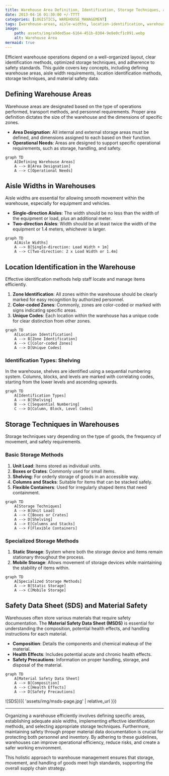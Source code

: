 ```yaml
---
title: Warehouse Area Definition, Identification, Storage Techniques, and Safety Data
date: 2013-04-16 01:30:00 +/-TTTT
categories: [LOGISTICS, WAREHOUSE_MANAGEMENT]
tags: [warehouse-areas, aisle-widths, location-identification, warehouse-zones, shelving-identification, storage-techniques, unit-load-storage, mobile-storage, static-storage, material-safety-data-sheet, warehouse-safety, sds-compliance, warehouse-layout, inventory-organization, operational-efficiency]
image:
    path: assets/img/a9ded5ae-6164-451b-8304-9e8e0cf1c091.webp 
    alt: Warehouse Area 
mermaid: true
---
```


Efficient warehouse operations depend on a well-organized layout, clear identification methods, optimized storage techniques, and adherence to safety standards. This guide covers key concepts, including defining warehouse areas, aisle width requirements, location identification methods, storage techniques, and material safety data.

## Defining Warehouse Areas

Warehouse areas are designated based on the type of operations performed, transport methods, and personnel requirements. Proper area definition dictates the size of the warehouse and the dimensions of specific zones.

- **Area Designation**: All internal and external storage areas must be defined, and dimensions assigned to each based on their function.
- **Operational Needs**: Areas are designed to support specific operational requirements, such as storage, handling, and safety.

```mermaid
graph TD
    A[Defining Warehouse Areas]
    A --> B[Area Designation]
    A --> C[Operational Needs]
```

## Aisle Widths in Warehouses

Aisle widths are essential for allowing smooth movement within the warehouse, especially for equipment and vehicles.

- **Single-direction Aisles**: The width should be no less than the width of the equipment or load, plus an additional meter.
- **Two-direction Aisles**: Width should be at least twice the width of the equipment or 1.4 meters, whichever is larger.

```mermaid
graph TD
    A[Aisle Widths]
    A --> B[Single-direction: Load Width + 1m]
    A --> C[Two-direction: 2 x Load Width or 1.4m]
```

## Location Identification in the Warehouse

Effective identification methods help staff locate and manage items efficiently.

1. **Zone Identification**: All zones within the warehouse should be clearly marked for easy recognition by authorized personnel.
2. **Color-coded Zones**: Commonly, zones are color-coded or marked with signs indicating specific areas.
3. **Unique Codes**: Each location within the warehouse has a unique code for clear distinction from other zones.

```mermaid
graph TD
    A[Location Identification]
    A --> B[Zone Identification]
    A --> C[Color-coded Zones]
    A --> D[Unique Codes]
```

### Identification Types: Shelving

In the warehouse, shelves are identified using a sequential numbering system. Columns, blocks, and levels are marked with correlating codes, starting from the lower levels and ascending upwards. 

```mermaid
graph TD
    A[Identification Types]
    A --> B[Shelving]
    B --> C[Sequential Numbering]
    C --> D[Column, Block, Level Codes]
```

## Storage Techniques in Warehouses

Storage techniques vary depending on the type of goods, the frequency of movement, and safety requirements.

### Basic Storage Methods

1. **Unit Load**: Items stored as individual units.
2. **Boxes or Crates**: Commonly used for small items.
3. **Shelving**: For orderly storage of goods in an accessible way.
4. **Columns and Stacks**: Suitable for items that can be stacked safely.
5. **Flexible Containers**: Used for irregularly shaped items that need containment.

```mermaid
graph TD
    A[Storage Techniques]
    A --> B[Unit Load]
    A --> C[Boxes or Crates]
    A --> D[Shelving]
    A --> E[Columns and Stacks]
    A --> F[Flexible Containers]
```

### Specialized Storage Methods

1. **Static Storage**: System where both the storage device and items remain stationary throughout the process.
2. **Mobile Storage**: Allows movement of storage devices while maintaining the stability of items within.

```mermaid
graph TD
    A[Specialized Storage Methods]
    A --> B[Static Storage]
    A --> C[Mobile Storage]
```

## Safety Data Sheet (SDS) and Material Safety

Warehouses often store various materials that require safety documentation. The **Material Safety Data Sheet (MSDS)** is essential for understanding the composition, potential health effects, and handling instructions for each material.

- **Composition**: Details the components and chemical makeup of the material.
- **Health Effects**: Includes potential acute and chronic health effects.
- **Safety Precautions**: Information on proper handling, storage, and disposal of the material.

```mermaid
graph TD
    A[Material Safety Data Sheet]
    A --> B[Composition]
    A --> C[Health Effects]
    A --> D[Safety Precautions]
```

![SDS]({{ 'assets/img/msds-page.jpg' | relative_url }})

---
Organizing a warehouse efficiently involves defining specific areas, establishing adequate aisle widths, implementing effective identification methods, and selecting appropriate storage techniques. Furthermore, maintaining safety through proper material data documentation is crucial for protecting both personnel and inventory. By adhering to these guidelines, warehouses can improve operational efficiency, reduce risks, and create a safer working environment. 

This holistic approach to warehouse management ensures that storage, movement, and handling of goods meet high standards, supporting the overall supply chain strategy.
